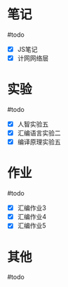 # 笔记
#todo
- [x] JS笔记
- [x] 计网网络层
# 实验
#todo 
- [x] 人智实验五
- [x] 汇编语言实验二
- [x] 编译原理实验五
# 作业
#todo 
- [x] 汇编作业3
- [x] 汇编作业4
- [x] 汇编作业5

# 其他
#todo 

